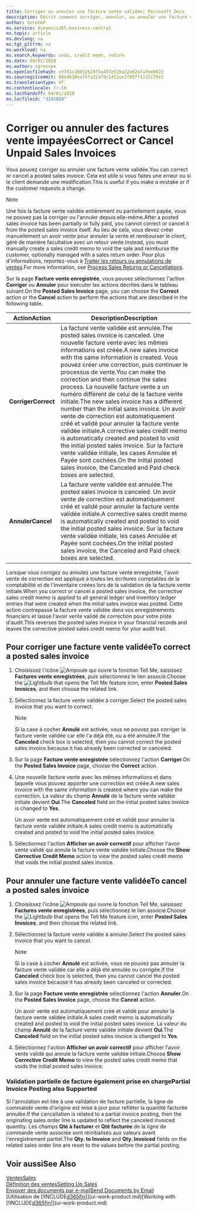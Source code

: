 ```yaml
---
title: Corriger ou annuler une facture vente validée| Microsoft Docs
description: Décrit comment corriger, annuler, ou annuler une facture vente enregistrée et lettrer un avoir vente.
author: SorenGP
ms.service: dynamics365-business-central
ms.topic: article
ms.devlang: na
ms.tgt_pltfrm: na
ms.workload: na
ms.search.keywords: undo, credit memo, return
ms.date: 04/01/2020
ms.author: sgroespe
ms.openlocfilehash: e37d1c20032629f3a457e515a22e82a7a7eeb021
ms.sourcegitcommit: 88e4b30eaf6fa32af0c1452ce2f85ff1111c75e2
ms.translationtype: HT
ms.contentlocale: fr-CH
ms.lasthandoff: 04/01/2020
ms.locfileid: "3191850"
---
```

# <a name="correct-or-cancel-unpaid-sales-invoices"></a><span data-ttu-id="ba5e6-103">Corriger ou annuler des factures vente impayées</span><span class="sxs-lookup"><span data-stu-id="ba5e6-103">Correct or Cancel Unpaid Sales Invoices</span></span>
<span data-ttu-id="ba5e6-104">Vous pouvez corriger ou annuler une facture vente validée.</span><span class="sxs-lookup"><span data-stu-id="ba5e6-104">You can correct or cancel a posted sales invoice.</span></span> <span data-ttu-id="ba5e6-105">Cela est utile si vous faites une erreur ou si le client demande une modification.</span><span class="sxs-lookup"><span data-stu-id="ba5e6-105">This is useful if you make a mistake or if the customer requests a change.</span></span>

> [!NOTE]  
>   <span data-ttu-id="ba5e6-106">Une fois la facture vente validée entièrement ou partiellement payée, vous ne pouvez pas la corriger ou l'annuler depuis elle-même.</span><span class="sxs-lookup"><span data-stu-id="ba5e6-106">After a posted sales invoice has been partially or fully paid, you cannot correct or cancel it from the posted sales invoice itself.</span></span> <span data-ttu-id="ba5e6-107">Au lieu de cela, vous devez créer manuellement un avoir vente pour annuler la vente et rembourser le client, géré de manière facultative avec un retour vente.</span><span class="sxs-lookup"><span data-stu-id="ba5e6-107">Instead, you must manually create a sales credit memo to void the sale and reimburse the customer, optionally managed with a sales return order.</span></span> <span data-ttu-id="ba5e6-108">Pour plus d'informations, reportez-vous à [Traiter les retours ou annulations de ventes](sales-how-process-sales-returns-cancellations.md).</span><span class="sxs-lookup"><span data-stu-id="ba5e6-108">For more information, see [Process Sales Returns or Cancellations](sales-how-process-sales-returns-cancellations.md).</span></span>

<span data-ttu-id="ba5e6-109">Sur la page **Facture vente enregistrée**, vous pouvez sélectionnez l'action **Corriger** ou **Annuler** pour exécuter les actions décrites dans le tableau suivant.</span><span class="sxs-lookup"><span data-stu-id="ba5e6-109">On the **Posted Sales Invoice** page, you can choose the **Correct** action or the **Cancel** action to perform the actions that are described in the following table.</span></span>

| <span data-ttu-id="ba5e6-110">Action</span><span class="sxs-lookup"><span data-stu-id="ba5e6-110">Action</span></span> | <span data-ttu-id="ba5e6-111">Description</span><span class="sxs-lookup"><span data-stu-id="ba5e6-111">Description</span></span> |
| --- | --- |
| <span data-ttu-id="ba5e6-112">**Corriger**</span><span class="sxs-lookup"><span data-stu-id="ba5e6-112">**Correct**</span></span> |<span data-ttu-id="ba5e6-113">La facture vente validée est annulée.</span><span class="sxs-lookup"><span data-stu-id="ba5e6-113">The posted sales invoice is canceled.</span></span> <span data-ttu-id="ba5e6-114">Une nouvelle facture vente avec les mêmes informations est créée.</span><span class="sxs-lookup"><span data-stu-id="ba5e6-114">A new sales invoice with the same information is created.</span></span> <span data-ttu-id="ba5e6-115">Vous pouvez créer une correction, puis continuer le processus de vente.</span><span class="sxs-lookup"><span data-stu-id="ba5e6-115">You can make the correction and then continue the sales process.</span></span> <span data-ttu-id="ba5e6-116">La nouvelle facture vente a un numéro différent de celui de la facture vente initiale.</span><span class="sxs-lookup"><span data-stu-id="ba5e6-116">The new sales invoice has a different number than the initial sales invoice.</span></span> <span data-ttu-id="ba5e6-117">Un avoir vente de correction est automatiquement créé et validé pour annuler la facture vente validée initiale.</span><span class="sxs-lookup"><span data-stu-id="ba5e6-117">A corrective sales credit memo is automatically created and posted to void the initial posted sales invoice.</span></span> <span data-ttu-id="ba5e6-118">Sur la facture vente validée initiale, les cases Annulée et Payée sont cochées.</span><span class="sxs-lookup"><span data-stu-id="ba5e6-118">On the initial posted sales invoice, the Canceled and Paid check boxes are selected.</span></span> |
| <span data-ttu-id="ba5e6-119">**Annuler**</span><span class="sxs-lookup"><span data-stu-id="ba5e6-119">**Cancel**</span></span> |<span data-ttu-id="ba5e6-120">La facture vente validée est annulée.</span><span class="sxs-lookup"><span data-stu-id="ba5e6-120">The posted sales invoice is canceled.</span></span> <span data-ttu-id="ba5e6-121">Un avoir vente de correction est automatiquement créé et validé pour annuler la facture vente validée initiale.</span><span class="sxs-lookup"><span data-stu-id="ba5e6-121">A corrective sales credit memo is automatically created and posted to void the initial posted sales invoice.</span></span> <span data-ttu-id="ba5e6-122">Sur la facture vente validée initiale, les cases Annulée et Payée sont cochées.</span><span class="sxs-lookup"><span data-stu-id="ba5e6-122">On the initial posted sales invoice, the Canceled and Paid check boxes are selected.</span></span> |

<span data-ttu-id="ba5e6-123">Lorsque vous corrigez ou annulez une facture vente enregistrée, l'avoir vente de correction est appliqué à toutes les écritures comptables de la comptabilité et de l'inventaire créées lors de la validation de la facture vente initiale.</span><span class="sxs-lookup"><span data-stu-id="ba5e6-123">When you correct or cancel a posted sales invoice, the corrective sales credit memo is applied to all general ledger and inventory ledger entries that were created when the initial sales invoice was posted.</span></span> <span data-ttu-id="ba5e6-124">Cette action contrepasse la facture vente validée dans vos enregistrements financiers et laisse l'avoir vente validé de correction pour votre piste d'audit.</span><span class="sxs-lookup"><span data-stu-id="ba5e6-124">This reverses the posted sales invoice in your financial records and leaves the corrective posted sales credit memo for your audit trail.</span></span>

## <a name="to-correct-a-posted-sales-invoice"></a><span data-ttu-id="ba5e6-125">Pour corriger une facture vente validée</span><span class="sxs-lookup"><span data-stu-id="ba5e6-125">To correct a posted sales invoice</span></span>
1. <span data-ttu-id="ba5e6-126">Choisissez l'icône ![Ampoule qui ouvre la fonction Tell Me](media/ui-search/search_small.png "Dites-moi ce que vous voulez faire"), saisissez **Factures vente enregistrées**, puis sélectionnez le lien associé.</span><span class="sxs-lookup"><span data-stu-id="ba5e6-126">Choose the ![Lightbulb that opens the Tell Me feature](media/ui-search/search_small.png "Tell me what you want to do") icon, enter **Posted Sales Invoices**, and then choose the related link.</span></span>  
2. <span data-ttu-id="ba5e6-127">Sélectionnez la facture vente validée à corriger.</span><span class="sxs-lookup"><span data-stu-id="ba5e6-127">Select the posted sales invoice that you want to correct.</span></span>

    > [!NOTE]  
    >   <span data-ttu-id="ba5e6-128">Si la case à cocher **Annulé** est activée, vous ne pouvez pas corriger la facture vente validée car elle l'a déjà été, ou a été annulée.</span><span class="sxs-lookup"><span data-stu-id="ba5e6-128">If the **Canceled** check box is selected, then you cannot correct the posted sales invoice because it has already been corrected or canceled.</span></span>
3. <span data-ttu-id="ba5e6-129">Sur la page **Facture vente enregistrée** sélectionnez l'action **Corriger**.</span><span class="sxs-lookup"><span data-stu-id="ba5e6-129">On the **Posted Sales Invoice** page, choose the **Correct** action.</span></span>  
4. <span data-ttu-id="ba5e6-130">Une nouvelle facture vente avec les mêmes informations et dans laquelle vous pouvez apporter une correction est créée.</span><span class="sxs-lookup"><span data-stu-id="ba5e6-130">A new sales invoice with the same information is created where you can make the correction.</span></span> <span data-ttu-id="ba5e6-131">La valeur du champ **Annulé** de la facture vente validée initiale devient **Oui**.</span><span class="sxs-lookup"><span data-stu-id="ba5e6-131">The **Canceled** field on the initial posted sales invoice is changed to **Yes**.</span></span>

    <span data-ttu-id="ba5e6-132">Un avoir vente est automatiquement créé et validé pour annuler la facture vente validée initiale.</span><span class="sxs-lookup"><span data-stu-id="ba5e6-132">A sales credit memo is automatically created and posted to void the initial posted sales invoice.</span></span>
5. <span data-ttu-id="ba5e6-133">Sélectionnez l'action **Afficher un avoir correctif** pour afficher l'avoir vente validé qui annule la facture vente validée initiale.</span><span class="sxs-lookup"><span data-stu-id="ba5e6-133">Choose the **Show Corrective Credit Memo** action to view the posted sales credit memo that voids the initial posted sales invoice.</span></span>

## <a name="to-cancel-a-posted-sales-invoice"></a><span data-ttu-id="ba5e6-134">Pour annuler une facture vente validée</span><span class="sxs-lookup"><span data-stu-id="ba5e6-134">To cancel a posted sales invoice</span></span>
1. <span data-ttu-id="ba5e6-135">Choisissez l'icône ![Ampoule qui ouvre la fonction Tell Me](media/ui-search/search_small.png "Dites-moi ce que vous voulez faire"), saisissez **Factures vente enregistrées**, puis sélectionnez le lien associé.</span><span class="sxs-lookup"><span data-stu-id="ba5e6-135">Choose the ![Lightbulb that opens the Tell Me feature](media/ui-search/search_small.png "Tell me what you want to do") icon, enter **Posted Sales Invoices**, and then choose the related link.</span></span>  
2. <span data-ttu-id="ba5e6-136">Sélectionnez la facture vente validée à annuler.</span><span class="sxs-lookup"><span data-stu-id="ba5e6-136">Select the posted sales invoice that you want to cancel.</span></span>

    > [!NOTE]  
    >   <span data-ttu-id="ba5e6-137">Si la case à cocher **Annulé** est activée, vous ne pouvez pas annuler la facture vente validée car elle a déjà été annulée ou corrigée.</span><span class="sxs-lookup"><span data-stu-id="ba5e6-137">If the **Canceled** check box is selected, then you cannot cancel the posted sales invoice because it has already been canceled or corrected.</span></span>
3. <span data-ttu-id="ba5e6-138">Sur la page **Facture vente enregistrée** sélectionnez l'action **Annuler**.</span><span class="sxs-lookup"><span data-stu-id="ba5e6-138">On the **Posted Sales Invoice** page, choose the **Cancel** action.</span></span>

    <span data-ttu-id="ba5e6-139">Un avoir vente est automatiquement créé et validé pour annuler la facture vente validée initiale.</span><span class="sxs-lookup"><span data-stu-id="ba5e6-139">A sales credit memo is automatically created and posted to void the initial posted sales invoice.</span></span> <span data-ttu-id="ba5e6-140">La valeur du champ **Annulé** de la facture vente validée initiale devient **Oui**.</span><span class="sxs-lookup"><span data-stu-id="ba5e6-140">The **Canceled** field on the initial posted sales invoice is changed to **Yes**.</span></span>
4. <span data-ttu-id="ba5e6-141">Sélectionnez l'action **Afficher un avoir correctif** pour afficher l'avoir vente validé qui annule la facture vente validée initiale.</span><span class="sxs-lookup"><span data-stu-id="ba5e6-141">Choose **Show Corrective Credit Memo** to view the posted sales credit memo that voids the initial posted sales invoice.</span></span>

### <a name="partial-invoice-posting-also-supported"></a><span data-ttu-id="ba5e6-142">Validation partielle de facture également prise en charge</span><span class="sxs-lookup"><span data-stu-id="ba5e6-142">Partial Invoice Posting also Supported</span></span>
<span data-ttu-id="ba5e6-143">Si l'annulation est liée à une validation de facture partielle, la ligne de commande vente d'origine est mise à jour pour refléter la quantité facturée annulée.</span><span class="sxs-lookup"><span data-stu-id="ba5e6-143">If the cancellation is related to a partial invoice posting, then the originating sales order line is updated to reflect the canceled invoiced quantity.</span></span> <span data-ttu-id="ba5e6-144">Les champs **Qté à facturer** et **Qté facturée** de la ligne de commande vente associée sont réinitialisés aux valeurs avant l'enregistrement partiel.</span><span class="sxs-lookup"><span data-stu-id="ba5e6-144">The **Qty. to Invoice** and **Qty. Invoiced** fields on the related sales order line are reset to the values before the partial posting.</span></span>

## <a name="see-also"></a><span data-ttu-id="ba5e6-145">Voir aussi</span><span class="sxs-lookup"><span data-stu-id="ba5e6-145">See Also</span></span>
[<span data-ttu-id="ba5e6-146">Ventes</span><span class="sxs-lookup"><span data-stu-id="ba5e6-146">Sales</span></span>](sales-manage-sales.md)  
[<span data-ttu-id="ba5e6-147">Définition des ventes</span><span class="sxs-lookup"><span data-stu-id="ba5e6-147">Setting Up Sales</span></span>](sales-setup-sales.md)  
[<span data-ttu-id="ba5e6-148">Envoyer des documents par e-mail</span><span class="sxs-lookup"><span data-stu-id="ba5e6-148">Send Documents by Email</span></span>](ui-how-send-documents-email.md)  
<span data-ttu-id="ba5e6-149">[Utilisation de [!INCLUDE[d365fin](includes/d365fin_md.md)]](ui-work-product.md)</span><span class="sxs-lookup"><span data-stu-id="ba5e6-149">[Working with [!INCLUDE[d365fin](includes/d365fin_md.md)]](ui-work-product.md)</span></span>
